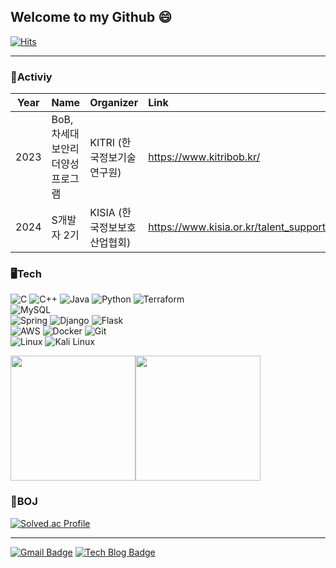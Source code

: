 ## Welcome to my Github 😄
  [![Hits](https://hits.seeyoufarm.com/api/count/incr/badge.svg?url=https%3A%2F%2Fgithub.com%2FWest-wise&count_bg=%2379C83D&title_bg=%23555555&icon=&icon_color=%23E7E7E7&title=TODAY&edge_flat=false)](https://hits.seeyoufarm.com)

***
### 🏃Activiy
| Year | Name                                                                          | Organizer                                                                  | Link                                                          |
|:----:|:------------------------------------------------------------------------------|:---------------------------------------------------------------------------|:--------------------------------------------------------------|
| 2023 | BoB, 차세대보안리더양성프로그램 | KITRI (한국정보기술연구원)  | https://www.kitribob.kr/                                      |
| 2024 | S개발자 2기                 | KISIA (한국정보보호산업협회)       | https://www.kisia.or.kr/talent_support/education_business/s_developer                     |  
  
### 🖥️Tech
![C](https://img.shields.io/badge/C-A8B9CC?style=for-the-badge&logo=c&logoColor=white)
![C++](https://img.shields.io/badge/C++-00599C?style=for-the-badge&logo=cplusplus&logoColor=white)
![Java](https://img.shields.io/badge/Java-007396?style=for-the-badge&logo=java&logoColor=white)
![Python](https://img.shields.io/badge/Python-3776AB?style=for-the-badge&logo=python&logoColor=white)
![Terraform](https://img.shields.io/badge/Terraform-623CE4?style=for-the-badge&logo=terraform&logoColor=white)  
![MySQL](https://img.shields.io/badge/MySQL-4479A1?style=for-the-badge&logo=mysql&logoColor=white)  
![Spring](https://img.shields.io/badge/Spring-6DB33F?style=for-the-badge&logo=spring&logoColor=white)
![Django](https://img.shields.io/badge/Django-092E20?style=for-the-badge&logo=django&logoColor=white)
![Flask](https://img.shields.io/badge/Flask-000000?style=for-the-badge&logo=flask&logoColor=white)  
![AWS](https://img.shields.io/badge/AWS-232F3E?style=for-the-badge&logo=amazon-aws&logoColor=white)
![Docker](https://img.shields.io/badge/Docker-2496ED?style=for-the-badge&logo=docker&logoColor=white)
![Git](https://img.shields.io/badge/Git-F05032?style=for-the-badge&logo=git&logoColor=white)  
![Linux](https://img.shields.io/badge/Linux-FCC624?style=for-the-badge&logo=linux&logoColor=black)
![Kali Linux](https://img.shields.io/badge/Kali_Linux-557C94?style=for-the-badge&logo=kali-linux&logoColor=white)

<div style="display: flex; align-items: center;">
  <a href="https://github.com/anuraghazra/github-readme-stats">
    <img height="200" src="https://github-readme-stats.vercel.app/api?username=West-wise&theme=dark&hide_border=true" />
  </a>
  <a href="https://github.com/anuraghazra/convoychat">
    <img height="200" src="https://github-readme-stats.vercel.app/api/top-langs?username=West-wise&layout=compact&langs_count=8&theme=dark&hide_border=true" />
  </a>
</div>

<div style="clear: both;"></div>

<h3>🏅BOJ</h3>
<a href="https://solved.ac/psh0036">
  <img src="http://mazassumnida.wtf/api/v2/generate_badge?boj=psh0036" alt="Solved.ac Profile" />
</a>








---

[![Gmail Badge](https://img.shields.io/badge/Gmail-d14836?style=flat-square&logo=Gmail&logoColor=white&link=mailto:hsp003636@gmail.com)](mailto:hsp003636@gmail.com)
[![Tech Blog Badge](http://img.shields.io/badge/-Tech%20blog-black?style=flat-square&logo=github&link=https://psh0036.tistory.com/)](https://psh0036.tistory.com/)


